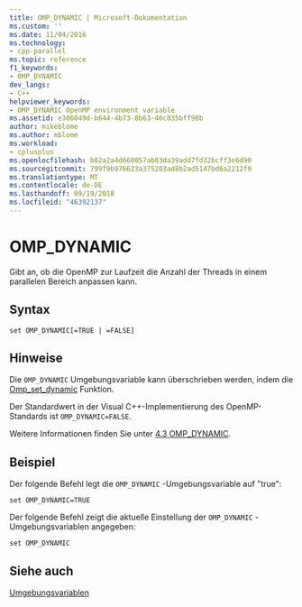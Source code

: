 ```yaml
---
title: OMP_DYNAMIC | Microsoft-Dokumentation
ms.custom: ''
ms.date: 11/04/2016
ms.technology:
- cpp-parallel
ms.topic: reference
f1_keywords:
- OMP_DYNAMIC
dev_langs:
- C++
helpviewer_keywords:
- OMP_DYNAMIC OpenMP environment variable
ms.assetid: e306049d-b644-4b73-8b63-46c835bff98b
author: mikeblome
ms.author: mblome
ms.workload:
- cplusplus
ms.openlocfilehash: b02a2a4d660057ab83da39add7fd32bcff3e6d90
ms.sourcegitcommit: 799f9b976623a375203ad8b2ad5147bd6a2212f0
ms.translationtype: MT
ms.contentlocale: de-DE
ms.lasthandoff: 09/19/2018
ms.locfileid: "46392137"
---
```

# <a name="ompdynamic"></a>OMP_DYNAMIC

Gibt an, ob die OpenMP zur Laufzeit die Anzahl der Threads in einem parallelen Bereich anpassen kann.

## <a name="syntax"></a>Syntax

```
set OMP_DYNAMIC[=TRUE | =FALSE]
```

## <a name="remarks"></a>Hinweise

Die `OMP_DYNAMIC` Umgebungsvariable kann überschrieben werden, indem die [Omp_set_dynamic](../../../parallel/openmp/reference/omp-set-dynamic.md) Funktion.

Der Standardwert in der Visual C++-Implementierung des OpenMP-Standards ist `OMP_DYNAMIC=FALSE`.

Weitere Informationen finden Sie unter [4.3 OMP_DYNAMIC](../../../parallel/openmp/4-3-omp-dynamic.md).

## <a name="example"></a>Beispiel

Der folgende Befehl legt die `OMP_DYNAMIC` -Umgebungsvariable auf "true":

```
set OMP_DYNAMIC=TRUE
```

Der folgende Befehl zeigt die aktuelle Einstellung der `OMP_DYNAMIC` -Umgebungsvariablen angegeben:

```
set OMP_DYNAMIC
```

## <a name="see-also"></a>Siehe auch

[Umgebungsvariablen](../../../parallel/openmp/reference/openmp-environment-variables.md)